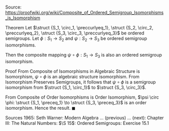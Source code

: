 # 

Source: https://proofwiki.org/wiki/Composite_of_Ordered_Semigroup_Isomorphisms_is_Isomorphism

Theorem
Let $\struct {S_1, \circ_1, \preccurlyeq_1}, \struct {S_2, \circ_2, \preccurlyeq_2}, \struct {S_3, \circ_3, \preccurlyeq_3}$ be ordered semigroups.
Let $\phi: S_1 \to S_2$ and $\psi: S_2 \to S_3$ be ordered semigroup isomorphisms.

Then the composite mapping $\psi \circ \phi: S_1 \to S_3$ is also an ordered semigroup isomorphism.


Proof
From Composite of Isomorphisms in Algebraic Structure is Isomorphism, $\psi \circ \phi$ is an algebraic structure isomorphism.
From Isomorphism Preserves Semigroups, it follows that $\psi \circ \phi$ is a semigroup isomorphism from $\struct {S_1, \circ_1}$ to $\struct {S_3, \circ_3}$.

From Composite of Order Isomorphisms is Order Isomorphism, $\psi \circ \phi: \struct {S_1, \preceq_1} \to \struct {S_3, \preceq_3}$ is an order isomorphism.
Hence the result.
$\blacksquare$


Sources
1965: Seth Warner: Modern Algebra ... (previous) ... (next): Chapter $\text {III}$: The Natural Numbers: $\S 15$: Ordered Semigroups: Exercise $15.1$




